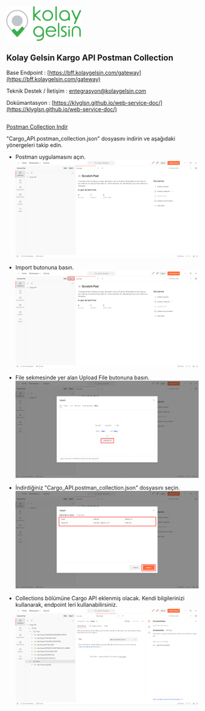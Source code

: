 ![Kolay Gelsin](logo.png "Kolay Gelsin")

## Kolay Gelsin Kargo API Postman Collection

Base Endpoint : [https://bff.kolaygelsin.com/gateway](https://bff.kolaygelsin.com/gateway)

Teknik Destek / İletişim : [entegrasyon@kolaygelsin.com](mailto:entegrasyon@kolaygelsin.com)

Dokümantasyon : [https://klyglsn.github.io/web-service-doc/](https://klyglsn.github.io/web-service-doc/)

##

[Postman Collection Indir](Cargo_API.postman_collection.json)

"Cargo_API.postman_collection.json" dosyasını indirin ve aşağıdaki yönergeleri takip edin.

* Postman uygulamasını açın.
![](screenshots/1.png)

* Import butonuna basın.
![](screenshots/2.png)

* File sekmesinde yer alan Upload File butonuna basın.
![](screenshots/3.png)

* İndirdiğiniz "Cargo_API.postman_collection.json" dosyasını seçin.
![](screenshots/4.png)

* Collections bölümüne Cargo API eklenmiş olacak. Kendi bilgilerinizi kullanarak, endpoint leri kullanabilirsiniz.
![](screenshots/5.png)